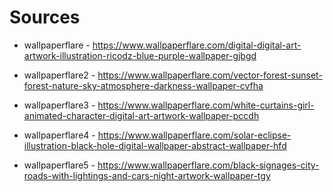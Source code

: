 # Sources

+ wallpaperflare - https://www.wallpaperflare.com/digital-digital-art-artwork-illustration-ricodz-blue-purple-wallpaper-gjbgd

+ wallpaperflare2 - https://www.wallpaperflare.com/vector-forest-sunset-forest-nature-sky-atmosphere-darkness-wallpaper-cvfha

+ wallpaperflare3 - https://www.wallpaperflare.com/white-curtains-girl-animated-character-digital-art-artwork-wallpaper-pccdh

+ wallpaperflare4 - https://www.wallpaperflare.com/solar-eclipse-illustration-black-hole-digital-wallpaper-abstract-wallpaper-hfd

+ wallpaperflare5 - https://www.wallpaperflare.com/black-signages-city-roads-with-lightings-and-cars-night-artwork-wallpaper-tgy